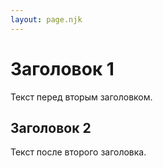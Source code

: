 ```yaml
---
layout: page.njk
---
```

# Заголовок 1

Текст перед вторым заголовком.

## Заголовок 2

Текст после второго заголовка.